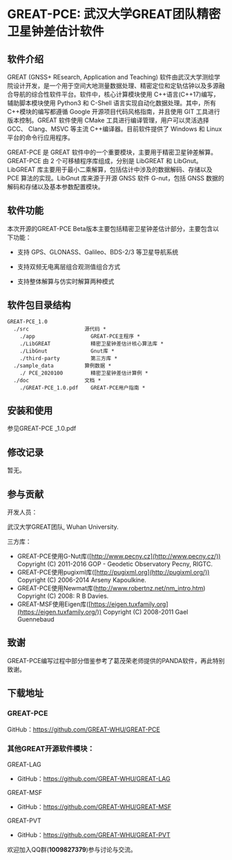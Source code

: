 # **GREAT-PCE: 武汉大学GREAT团队精密卫星钟差估计软件**

## **软件介绍**

GREAT (GNSS+ REsearch, Application and Teaching) 软件由武汉大学测绘学院设计开发，是一个用于空间大地测量数据处理、精密定位和定轨估钟以及多源融合导航的综合性软件平台。软件中，核心计算模块使用 C++语言(C++17)编写，辅助脚本模块使用 Python3 和 C-Shell 语言实现自动化数据处理。其中，所有 C++模块的编写都遵循 Google 开源项目代码风格指南，并且使用 GIT 工具进行版本控制。GREAT 软件使用 CMake 工具进行编译管理，用户可以灵活选择 GCC、 Clang、MSVC 等主流 C++编译器。目前软件提供了 Windows 和 Linux 平台的命令行应用程序。

GREAT-PCE 是 GREAT 软件中的一个重要模块，主要用于精密卫星钟差解算。GREAT-PCE 由 2 个可移植程序库组成，分别是 LibGREAT 和 LibGnut。LibGREAT 库主要用于最小二乘解算，包括估计中涉及的数据解码、存储以及 PCE 算法的实现。LibGnut 库来源于开源 GNSS 软件 G-nut，包括 GNSS 数据的解码和存储以及基本参数配置模块。

## **软件功能**

本次开源的GREAT-PCE Beta版本主要包括精密卫星钟差估计部分，主要包含以下功能：

- 支持 GPS、GLONASS、Galileo、BDS-2/3 等卫星导航系统

- 支持双频无电离层组合观测值组合方式

- 支持整体解算与仿实时解算两种模式

## **软件包目录结构**

```text
GREAT-PCE_1.0
  ./src	                 源代码 *
    ./app                  GREAT-PCE主程序 *
    ./LibGREAT             精密卫星钟差估计核心算法库 *
    ./LibGnut              Gnut库 *
    ./third-party          第三方库 *
  ./sample_data          算例数据 *
    ./ PCE_2020100         精密卫星钟差估计算例 *
  ./doc                  文档 *
    ./GREAT-PCE_1.0.pdf    GREAT-PCE用户指南 *
```

## **安装和使用**

参见GREAT-PCE _1.0.pdf

## **修改记录**

暂无。

## **参与贡献**

开发人员：

武汉大学GREAT团队, Wuhan University.

三方库：

- GREAT-PCE使用G-Nut库([http://www.pecny.cz](http://www.pecny.cz/)) Copyright (C) 2011-2016 GOP - Geodetic     Observatory Pecny, RIGTC.
- GREAT-PCE使用pugixml库([http://pugixml.org](http://pugixml.org/)) Copyright (C) 2006-2014     Arseny Kapoulkine.
- GREAT-PCE使用Newmat库(http://www.robertnz.net/nm_intro.htm) Copyright (C) 2008: R B     Davies.
- GREAT-MSF使用Eigen库([https://eigen.tuxfamily.org](https://eigen.tuxfamily.org/)) Copyright (C) 2008-2011     Gael Guennebaud

## **致谢**

GREAT-PCE编写过程中部分借鉴参考了葛茂荣老师提供的PANDA软件，再此特别致谢。

## **下载地址**

### GREAT-PCE

GitHub：https://github.com/GREAT-WHU/GREAT-PCE

### 其他GREAT开源软件模块：

GREAT-LAG

- GitHub：https://github.com/GREAT-WHU/GREAT-LAG

GREAT-MSF

- GitHub：https://github.com/GREAT-WHU/GREAT-MSF

GREAT-PVT

- GitHub：https://github.com/GREAT-WHU/GREAT-PVT

欢迎加入QQ群(**1009827379**)参与讨论与交流。

